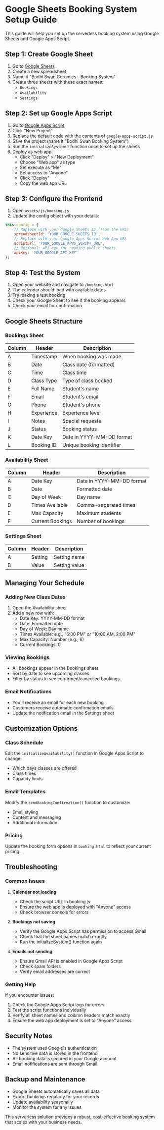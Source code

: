 # Google Sheets Booking System Setup Guide

This guide will help you set up the serverless booking system using Google Sheets and Google Apps Script.

## Step 1: Create Google Sheet

1. Go to [Google Sheets](https://sheets.google.com)
2. Create a new spreadsheet
3. Name it "Bodhi Swan Ceramics - Booking System"
4. Create three sheets with these exact names:
   - `Bookings`
   - `Availability` 
   - `Settings`

## Step 2: Set up Google Apps Script

1. Go to [Google Apps Script](https://script.google.com)
2. Click "New Project"
3. Replace the default code with the contents of `google-apps-script.js`
4. Save the project (name it "Bodhi Swan Booking System")
5. Run the `initializeSystem()` function once to set up the sheets
6. Deploy as web app:
   - Click "Deploy" > "New Deployment"
   - Choose "Web app" as type
   - Set execute as "Me"
   - Set access to "Anyone"
   - Click "Deploy"
   - Copy the web app URL

## Step 3: Configure the Frontend

1. Open `assets/js/booking.js`
2. Update the config object with your details:

```javascript
this.config = {
    // Replace with your Google Sheets ID (from the URL)
    spreadsheetId: 'YOUR_GOOGLE_SHEETS_ID',
    // Replace with your Google Apps Script Web App URL
    scriptUrl: 'YOUR_GOOGLE_APPS_SCRIPT_URL',
    // Optional: API Key for reading public sheets
    apiKey: 'YOUR_GOOGLE_API_KEY'
};
```

## Step 4: Test the System

1. Open your website and navigate to `/booking.html`
2. The calendar should load with available dates
3. Try making a test booking
4. Check your Google Sheet to see if the booking appears
5. Check your email for confirmation

## Google Sheets Structure

### Bookings Sheet
| Column | Header | Description |
|--------|--------|-------------|
| A | Timestamp | When booking was made |
| B | Date | Class date (formatted) |
| C | Time | Class time |
| D | Class Type | Type of class booked |
| E | Full Name | Student's name |
| F | Email | Student's email |
| G | Phone | Student's phone |
| H | Experience | Experience level |
| I | Notes | Special requests |
| J | Status | Booking status |
| K | Date Key | Date in YYYY-MM-DD format |
| L | Booking ID | Unique booking identifier |

### Availability Sheet
| Column | Header | Description |
|--------|--------|-------------|
| A | Date Key | Date in YYYY-MM-DD format |
| B | Date | Formatted date |
| C | Day of Week | Day name |
| D | Times Available | Comma-separated times |
| E | Max Capacity | Maximum students |
| F | Current Bookings | Number of bookings |

### Settings Sheet
| Column | Header | Description |
|--------|--------|-------------|
| A | Setting | Setting name |
| B | Value | Setting value |

## Managing Your Schedule

### Adding New Class Dates
1. Open the Availability sheet
2. Add a new row with:
   - Date Key: YYYY-MM-DD format
   - Date: Formatted date
   - Day of Week: Day name
   - Times Available: e.g., "6:00 PM" or "10:00 AM, 2:00 PM"
   - Max Capacity: Number (e.g., 6)
   - Current Bookings: 0

### Viewing Bookings
- All bookings appear in the Bookings sheet
- Sort by date to see upcoming classes
- Filter by status to see confirmed/cancelled bookings

### Email Notifications
- You'll receive an email for each new booking
- Customers receive automatic confirmation emails
- Update the notification email in the Settings sheet

## Customization Options

### Class Schedule
Edit the `initializeAvailability()` function in Google Apps Script to change:
- Which days classes are offered
- Class times
- Capacity limits

### Email Templates
Modify the `sendBookingConfirmation()` function to customize:
- Email styling
- Content and messaging
- Additional information

### Pricing
Update the booking form options in `booking.html` to reflect your current pricing.

## Troubleshooting

### Common Issues

1. **Calendar not loading**
   - Check the script URL in booking.js
   - Ensure the web app is deployed with "Anyone" access
   - Check browser console for errors

2. **Bookings not saving**
   - Verify the Google Apps Script has permission to access Gmail
   - Check that the sheet names match exactly
   - Run the initializeSystem() function again

3. **Emails not sending**
   - Ensure Gmail API is enabled in Google Apps Script
   - Check spam folders
   - Verify email addresses are correct

### Getting Help

If you encounter issues:
1. Check the Google Apps Script logs for errors
2. Test the script functions individually
3. Verify all sheet names and column headers match exactly
4. Ensure the web app deployment is set to "Anyone" access

## Security Notes

- The system uses Google's authentication
- No sensitive data is stored in the frontend
- All booking data is secured in your Google account
- Email notifications are sent through Gmail

## Backup and Maintenance

- Google Sheets automatically saves all data
- Export bookings regularly for your records
- Update availability seasonally
- Monitor the system for any issues

This serverless solution provides a robust, cost-effective booking system that scales with your business needs.